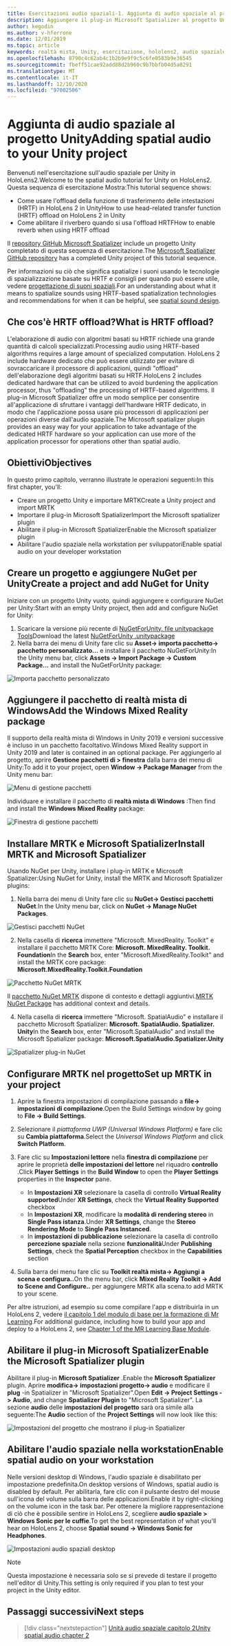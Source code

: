 ```yaml
---
title: Esercitazioni audio spaziali-1. Aggiunta di audio spaziale al progetto
description: Aggiungere il plug-in Microsoft Spatializer al progetto Unity per accedere a HoloLens 2 HRTF hardware offload.
author: kegodin
ms.author: v-hferrone
ms.date: 12/01/2019
ms.topic: article
keywords: realtà mista, Unity, esercitazione, hololens2, audio spaziale, MRTK, Toolkit per realtà mista, UWP, Windows 10, HRTF, funzione di trasferimento relativa alla testa, Reverb, Microsoft Spatializer
ms.openlocfilehash: 8790c4c62ab4c1b2b9e9f9c5c6fe0583b9e36545
ms.sourcegitcommit: fbeff51cae92add88d2b960c9b7bbfb04d5a0291
ms.translationtype: MT
ms.contentlocale: it-IT
ms.lasthandoff: 12/10/2020
ms.locfileid: "97002506"
---
```

# <a name="adding-spatial-audio-to-your-unity-project"></a><span data-ttu-id="8fda4-105">Aggiunta di audio spaziale al progetto Unity</span><span class="sxs-lookup"><span data-stu-id="8fda4-105">Adding spatial audio to your Unity project</span></span>

<span data-ttu-id="8fda4-106">Benvenuti nell'esercitazione sull'audio spaziale per Unity in HoloLens2.</span><span class="sxs-lookup"><span data-stu-id="8fda4-106">Welcome to the spatial audio tutorial for Unity on HoloLens2.</span></span> <span data-ttu-id="8fda4-107">Questa sequenza di esercitazione Mostra:</span><span class="sxs-lookup"><span data-stu-id="8fda4-107">This tutorial sequence shows:</span></span>
* <span data-ttu-id="8fda4-108">Come usare l'offload della funzione di trasferimento delle intestazioni (HRTF) in HoloLens 2 in Unity</span><span class="sxs-lookup"><span data-stu-id="8fda4-108">How to use head-related transfer function (HRTF) offload on HoloLens 2 in Unity</span></span>
* <span data-ttu-id="8fda4-109">Come abilitare il riverbero quando si usa l'offload HRTF</span><span class="sxs-lookup"><span data-stu-id="8fda4-109">How to enable reverb when using HRTF offload</span></span>

<span data-ttu-id="8fda4-110">Il [repository GitHub Microsoft Spatializer](https://github.com/microsoft/spatialaudio-unity) include un progetto Unity completato di questa sequenza di esercitazione.</span><span class="sxs-lookup"><span data-stu-id="8fda4-110">The [Microsoft Spatializer GitHub repository](https://github.com/microsoft/spatialaudio-unity) has a completed Unity project of this tutorial sequence.</span></span> 

<span data-ttu-id="8fda4-111">Per informazioni su ciò che significa spatialize i suoni usando le tecnologie di spazializzazione basate su HRTF e consigli per quando può essere utile, vedere [progettazione di suoni spaziali](https://docs.microsoft.com/windows/mixed-reality/spatial-sound-design).</span><span class="sxs-lookup"><span data-stu-id="8fda4-111">For an understanding about what it means to spatialize sounds using HRTF-based spatialization technologies and recommendations for when it can be helpful, see [spatial sound design](https://docs.microsoft.com/windows/mixed-reality/spatial-sound-design).</span></span>

## <a name="what-is-hrtf-offload"></a><span data-ttu-id="8fda4-112">Che cos'è HRTF offload?</span><span class="sxs-lookup"><span data-stu-id="8fda4-112">What is HRTF offload?</span></span>
<span data-ttu-id="8fda4-113">L'elaborazione di audio con algoritmi basati su HRTF richiede una grande quantità di calcoli specializzati.</span><span class="sxs-lookup"><span data-stu-id="8fda4-113">Processing audio using HRTF-based algorithms requires a large amount of specialized computation.</span></span> <span data-ttu-id="8fda4-114">HoloLens 2 include hardware dedicato che può essere utilizzato per evitare di sovraccaricare il processore di applicazioni, quindi "offload" dell'elaborazione degli algoritmi basati su HRTF.</span><span class="sxs-lookup"><span data-stu-id="8fda4-114">HoloLens 2 includes dedicated hardware that can be utilized to avoid burdening the application processor, thus "offloading" the processing of HRTF-based algorithms.</span></span>  <span data-ttu-id="8fda4-115">Il plug-in Microsoft Spatializer offre un modo semplice per consentire all'applicazione di sfruttare i vantaggi dell'hardware HRTF dedicato, in modo che l'applicazione possa usare più processori di applicazioni per operazioni diverse dall'audio spaziale.</span><span class="sxs-lookup"><span data-stu-id="8fda4-115">The Microsoft spatializer plugin provides an easy way for your application to take advantage of the dedicated HRTF hardware so your application can use more of the application processor for operations other than spatial audio.</span></span>

## <a name="objectives"></a><span data-ttu-id="8fda4-116">Obiettivi</span><span class="sxs-lookup"><span data-stu-id="8fda4-116">Objectives</span></span>
<span data-ttu-id="8fda4-117">In questo primo capitolo, verranno illustrate le operazioni seguenti:</span><span class="sxs-lookup"><span data-stu-id="8fda4-117">In this first chapter, you'll:</span></span>
* <span data-ttu-id="8fda4-118">Creare un progetto Unity e importare MRTK</span><span class="sxs-lookup"><span data-stu-id="8fda4-118">Create a Unity project and import MRTK</span></span>
* <span data-ttu-id="8fda4-119">Importare il plug-in Microsoft Spatializer</span><span class="sxs-lookup"><span data-stu-id="8fda4-119">Import the Microsoft spatializer plugin</span></span>
* <span data-ttu-id="8fda4-120">Abilitare il plug-in Microsoft Spatializer</span><span class="sxs-lookup"><span data-stu-id="8fda4-120">Enable the Microsoft spatializer plugin</span></span>
* <span data-ttu-id="8fda4-121">Abilitare l'audio spaziale nella workstation per sviluppatori</span><span class="sxs-lookup"><span data-stu-id="8fda4-121">Enable spatial audio on your developer workstation</span></span>

## <a name="create-a-project-and-add-nuget-for-unity"></a><span data-ttu-id="8fda4-122">Creare un progetto e aggiungere NuGet per Unity</span><span class="sxs-lookup"><span data-stu-id="8fda4-122">Create a project and add NuGet for Unity</span></span>
<span data-ttu-id="8fda4-123">Iniziare con un progetto Unity vuoto, quindi aggiungere e configurare NuGet per Unity:</span><span class="sxs-lookup"><span data-stu-id="8fda4-123">Start with an empty Unity project, then add and configure NuGet for Unity:</span></span>
1. <span data-ttu-id="8fda4-124">Scaricare la versione più recente di [NuGetForUnity. file unitypackage Tools](https://github.com/GlitchEnzo/NuGetForUnity/releases/latest)</span><span class="sxs-lookup"><span data-stu-id="8fda4-124">Download the latest [NuGetForUnity .unitypackage](https://github.com/GlitchEnzo/NuGetForUnity/releases/latest)</span></span>
2. <span data-ttu-id="8fda4-125">Nella barra dei menu di Unity fare clic su **Asset-> importa pacchetto-> pacchetto personalizzato...** e installare il pacchetto NuGetForUnity:</span><span class="sxs-lookup"><span data-stu-id="8fda4-125">In the Unity menu bar, click **Assets -> Import Package -> Custom Package...** and install the NuGetForUnity package:</span></span>

![Importa pacchetto personalizzato](images/spatial-audio/import-custom-package.png)

## <a name="add-the-windows-mixed-reality-package"></a><span data-ttu-id="8fda4-127">Aggiungere il pacchetto di realtà mista di Windows</span><span class="sxs-lookup"><span data-stu-id="8fda4-127">Add the Windows Mixed Reality package</span></span>
<span data-ttu-id="8fda4-128">Il supporto della realtà mista di Windows in Unity 2019 e versioni successive è incluso in un pacchetto facoltativo.</span><span class="sxs-lookup"><span data-stu-id="8fda4-128">Windows Mixed Reality support in Unity 2019 and later is contained in an optional package.</span></span> <span data-ttu-id="8fda4-129">Per aggiungerlo al progetto, aprire **Gestione pacchetti di > finestra** dalla barra dei menu di Unity:</span><span class="sxs-lookup"><span data-stu-id="8fda4-129">To add it to your project, open **Window -> Package Manager** from the Unity menu bar:</span></span>

![Menu di gestione pacchetti](images/spatial-audio/package-manager-menu.png)

<span data-ttu-id="8fda4-131">Individuare e installare il pacchetto di **realtà mista di Windows** :</span><span class="sxs-lookup"><span data-stu-id="8fda4-131">Then find and install the **Windows Mixed Reality** package:</span></span>

![Finestra di gestione pacchetti](images/spatial-audio/package-manager-window.png)

## <a name="install-mrtk-and-microsoft-spatializer"></a><span data-ttu-id="8fda4-133">Installare MRTK e Microsoft Spatializer</span><span class="sxs-lookup"><span data-stu-id="8fda4-133">Install MRTK and Microsoft Spatializer</span></span>
<span data-ttu-id="8fda4-134">Usando NuGet per Unity, installare i plug-in MRTK e Microsoft Spatializer:</span><span class="sxs-lookup"><span data-stu-id="8fda4-134">Using NuGet for Unity, install the MRTK and Microsoft Spatializer plugins:</span></span>
1. <span data-ttu-id="8fda4-135">Nella barra dei menu di Unity fare clic su **NuGet-> Gestisci pacchetti NuGet**.</span><span class="sxs-lookup"><span data-stu-id="8fda4-135">In the Unity menu bar, click on **NuGet -> Manage NuGet Packages**.</span></span>

![Gestisci pacchetti NuGet](images/spatial-audio/manage-nuget-packages.png)

2. <span data-ttu-id="8fda4-137">Nella casella di **ricerca** immettere "Microsoft. MixedReality. Toolkit" e installare il pacchetto MRTK Core: **Microsoft. MixedReality. Toolkit. Foundation**</span><span class="sxs-lookup"><span data-stu-id="8fda4-137">In the **Search** box, enter "Microsoft.MixedReality.Toolkit" and install the MRTK core package: **Microsoft.MixedReality.Toolkit.Foundation**</span></span>

![Pacchetto NuGet MRTK](images/spatial-audio/mrtk-nuget-package.png)

<span data-ttu-id="8fda4-139">Il [pacchetto NuGet MRTK](https://microsoft.github.io/MixedRealityToolkit-Unity/Documentation/MRTKNuGetPackage.html) dispone di contesto e dettagli aggiuntivi.</span><span class="sxs-lookup"><span data-stu-id="8fda4-139">[MRTK NuGet Package](https://microsoft.github.io/MixedRealityToolkit-Unity/Documentation/MRTKNuGetPackage.html) has additional context and details.</span></span>

4. <span data-ttu-id="8fda4-140">Nella casella di **ricerca** immettere "Microsoft. SpatialAudio" e installare il pacchetto Microsoft Spatializer: **Microsoft. SpatialAudio. Spatializer. Unity**</span><span class="sxs-lookup"><span data-stu-id="8fda4-140">In the **Search** box, enter "Microsoft.SpatialAudio" and install the Microsoft Spatializer package: **Microsoft.SpatialAudio.Spatializer.Unity**</span></span>

![Spatializer plug-in NuGet](images/spatial-audio/spatializer-plugin-nuget.png)

## <a name="set-up-mrtk-in-your-project"></a><span data-ttu-id="8fda4-142">Configurare MRTK nel progetto</span><span class="sxs-lookup"><span data-stu-id="8fda4-142">Set up MRTK in your project</span></span>

1. <span data-ttu-id="8fda4-143">Aprire la finestra impostazioni di compilazione passando a **file-> impostazioni di compilazione**.</span><span class="sxs-lookup"><span data-stu-id="8fda4-143">Open the Build Settings window by going to **File -> Build Settings**.</span></span>

2. <span data-ttu-id="8fda4-144">Selezionare il _piattaforma UWP (Universal Windows Platform)_ e fare clic su **Cambia piattaforma**.</span><span class="sxs-lookup"><span data-stu-id="8fda4-144">Select the _Universal Windows Platform_ and click **Switch Platform**.</span></span>

3. <span data-ttu-id="8fda4-145">Fare clic su **Impostazioni lettore** nella **finestra di compilazione** per aprire le proprietà **delle impostazioni del lettore** nel riquadro **controllo** .</span><span class="sxs-lookup"><span data-stu-id="8fda4-145">Click **Player Settings** in the **Build Window** to open the **Player Settings** properties in the **Inspector** pane.</span></span>
    * <span data-ttu-id="8fda4-146">In **Impostazioni XR** selezionare la casella di controllo **Virtual Reality supported**</span><span class="sxs-lookup"><span data-stu-id="8fda4-146">Under **XR Settings**, check the **Virtual Reality Supported** checkbox</span></span>
    * <span data-ttu-id="8fda4-147">In **Impostazioni XR**, modificare la **modalità di rendering stereo** in **Single Pass istanza**.</span><span class="sxs-lookup"><span data-stu-id="8fda4-147">Under **XR Settings**, change the **Stereo Rendering Mode** to **Single Pass Instanced**.</span></span>
    * <span data-ttu-id="8fda4-148">In **impostazioni di pubblicazione** selezionare la casella di controllo **percezione spaziale** nella sezione **funzionalità**</span><span class="sxs-lookup"><span data-stu-id="8fda4-148">Under **Publishing Settings**, check the **Spatial Perception** checkbox in the **Capabilities** section</span></span>

4. <span data-ttu-id="8fda4-149">Sulla barra dei menu fare clic su **Toolkit realtà mista-> Aggiungi a scena e configura..**</span><span class="sxs-lookup"><span data-stu-id="8fda4-149">On the menu bar, click **Mixed Reality Toolkit -> Add to Scene and Configure..**</span></span> <span data-ttu-id="8fda4-150">per aggiungere MRTK alla scena.</span><span class="sxs-lookup"><span data-stu-id="8fda4-150">to add MRTK to your scene.</span></span>

<span data-ttu-id="8fda4-151">Per altre istruzioni, ad esempio su come compilare l'app e distribuirla in un HoloLens 2, vedere [il capitolo 1 del modulo di base per la formazione di Mr Learning](../../../mrlearning-base-ch1.md).</span><span class="sxs-lookup"><span data-stu-id="8fda4-151">For additional guidance, including how to build your app and deploy to a HoloLens 2, see [Chapter 1 of the MR Learning Base Module](../../../mrlearning-base-ch1.md).</span></span>

## <a name="enable-the-microsoft-spatializer-plugin"></a><span data-ttu-id="8fda4-152">Abilitare il plug-in Microsoft Spatializer</span><span class="sxs-lookup"><span data-stu-id="8fda4-152">Enable the Microsoft Spatializer plugin</span></span>
<span data-ttu-id="8fda4-153">Abilitare il plug-in **Microsoft Spatializer** .</span><span class="sxs-lookup"><span data-stu-id="8fda4-153">Enable the **Microsoft Spatializer** plugin.</span></span> <span data-ttu-id="8fda4-154">Aprire **modifica-> impostazioni progetto-> audio** e modificare il **plug** -in Spatializer in "Microsoft Spatializer".</span><span class="sxs-lookup"><span data-stu-id="8fda4-154">Open **Edit -> Project Settings -> Audio**, and change **Spatializer Plugin** to "Microsoft Spatializer".</span></span> <span data-ttu-id="8fda4-155">La sezione **audio** delle **impostazioni del progetto** sarà ora simile alla seguente:</span><span class="sxs-lookup"><span data-stu-id="8fda4-155">The **Audio** section of the **Project Settings** will now look like this:</span></span>

![Impostazioni del progetto che mostrano il plug-in Spatializer](images/spatial-audio/project-settings.png)

## <a name="enable-spatial-audio-on-your-workstation"></a><span data-ttu-id="8fda4-157">Abilitare l'audio spaziale nella workstation</span><span class="sxs-lookup"><span data-stu-id="8fda4-157">Enable spatial audio on your workstation</span></span>
<span data-ttu-id="8fda4-158">Nelle versioni desktop di Windows, l'audio spaziale è disabilitato per impostazione predefinita.</span><span class="sxs-lookup"><span data-stu-id="8fda4-158">On desktop versions of Windows, spatial audio is disabled by default.</span></span> <span data-ttu-id="8fda4-159">Per abilitarla, fare clic con il pulsante destro del mouse sull'icona del volume sulla barra delle applicazioni.</span><span class="sxs-lookup"><span data-stu-id="8fda4-159">Enable it by right-clicking on the volume icon in the task bar.</span></span> <span data-ttu-id="8fda4-160">Per ottenere la migliore rappresentazione di ciò che è possibile sentire in HoloLens 2, scegliere **audio spaziale > Windows Sonic per le cuffie**.</span><span class="sxs-lookup"><span data-stu-id="8fda4-160">To get the best representation of what you'll hear on HoloLens 2, choose **Spatial sound -> Windows Sonic for Headphones**.</span></span>

![Impostazioni audio spaziali desktop](images/spatial-audio/desktop-audio-settings.png)

> [!NOTE]
> <span data-ttu-id="8fda4-162">Questa impostazione è necessaria solo se si prevede di testare il progetto nell'editor di Unity.</span><span class="sxs-lookup"><span data-stu-id="8fda4-162">This setting is only required if you plan to test your project in the Unity editor.</span></span>

## <a name="next-steps"></a><span data-ttu-id="8fda4-163">Passaggi successivi</span><span class="sxs-lookup"><span data-stu-id="8fda4-163">Next steps</span></span>

> [!div class="nextstepaction"]
> [<span data-ttu-id="8fda4-164">Unità audio spaziale capitolo 2</span><span class="sxs-lookup"><span data-stu-id="8fda4-164">Unity spatial audio chapter 2</span></span>](unity-spatial-audio-ch2.md)

